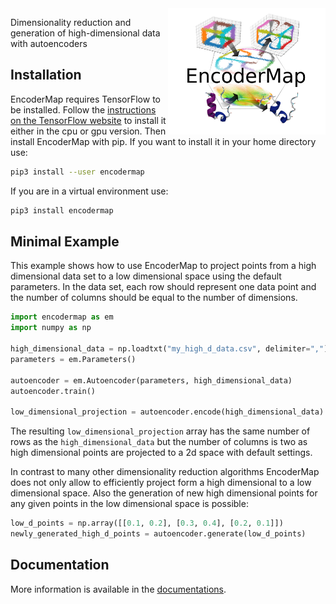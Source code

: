 <img src="logo_m.png" width=50% align="right"/>

Dimensionality reduction and generation of high-dimensional data with autoencoders

## Installation
EncoderMap requires TensorFlow to be installed.
Follow the [instructions on the TensorFlow website](https://www.tensorflow.org/install/pip) to install it 
either in the cpu or gpu version.
Then install EncoderMap with pip.
If you want to install it in your home directory use:
```bash
pip3 install --user encodermap
```
If you are in a virtual environment use:
```bash
pip3 install encodermap
```

## Minimal Example
This example shows how to use EncoderMap to project points from a high dimensional data set to
a low dimensional space using the default parameters. 
In the data set, each row should represent one data point and the number of columns should be equal to the
number of dimensions. 
```python
import encodermap as em
import numpy as np

high_dimensional_data = np.loadtxt("my_high_d_data.csv", delimiter=",")
parameters = em.Parameters()

autoencoder = em.Autoencoder(parameters, high_dimensional_data)
autoencoder.train()

low_dimensional_projection = autoencoder.encode(high_dimensional_data)
```
The resulting `low_dimensional_projection` array has the same number of rows as the `high_dimensional_data` 
but the number of columns is two as high dimensional points are projected to a 2d space with default settings.

In contrast to many other dimensionality reduction algorithms EncoderMap does not only allow to efficiently project
form a high dimensional to a low dimensional space. Also the generation of new high dimensional points for any 
given points in the low dimensional space is possible:
```python
low_d_points = np.array([[0.1, 0.2], [0.3, 0.4], [0.2, 0.1]])
newly_generated_high_d_points = autoencoder.generate(low_d_points)
```

## Documentation
More information is available in the [documentations](https://ag-peter.github.io/encodermap/).
